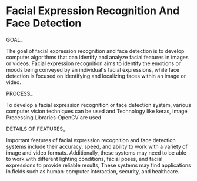 # Facial Expression Recognition And Face Detection

GOAL_

The goal of facial expression recognition and face detection is to develop computer algorithms that can identify and analyze facial features in images or videos. Facial expression recognition aims to identify the emotions or moods being conveyed by an individual's facial expressions, while face detection is focused on identifying and localizing faces within an image or video.

PROCESS_

To develop a facial expression recognition or face detection system, various computer vision techniques can be used and Technology like keras, Image Processing Libraries-OpenCV are used

DETAILS OF FEATURES_

Important features of facial expression recognition and face detection systems include their accuracy, speed, and ability to work with a variety of image and video formats. Additionally, these systems may need to be able to work with different lighting conditions, facial poses, and facial expressions to provide reliable results, These systems may find applications in fields such as human-computer interaction, security, and healthcare.

